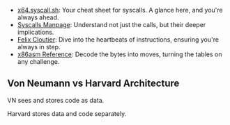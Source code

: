- [x64.syscall.sh](https://x64.syscall.sh): Your cheat sheet for syscalls. A glance here, and you're always ahead.
- [Syscalls Manpage](https://man7.org/linux/man-pages/man2/syscalls.2.html): Understand not just the calls, but their deeper implications.
- [Felix Cloutier](https://www.felixcloutier.com/x86/): Dive into the heartbeats of instructions, ensuring you're always in step.
- [x86asm Reference](http://ref.x86asm.net/coder64.html): Decode the bytes into moves, turning the tables on any challenge.

## Von Neumann vs Harvard Architecture
VN sees and stores code as data.

Harvard stores data and code separately.

